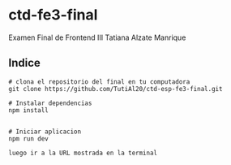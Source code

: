 # ctd-fe3-final

Examen Final de Frontend III
Tatiana Alzate Manrique

## Indice

```
# clona el repositorio del final en tu computadora
git clone https://github.com/TutiAl20/ctd-esp-fe3-final.git

# Instalar dependencias 
npm install


# Iniciar aplicacion
npm run dev

luego ir a la URL mostrada en la terminal


```

